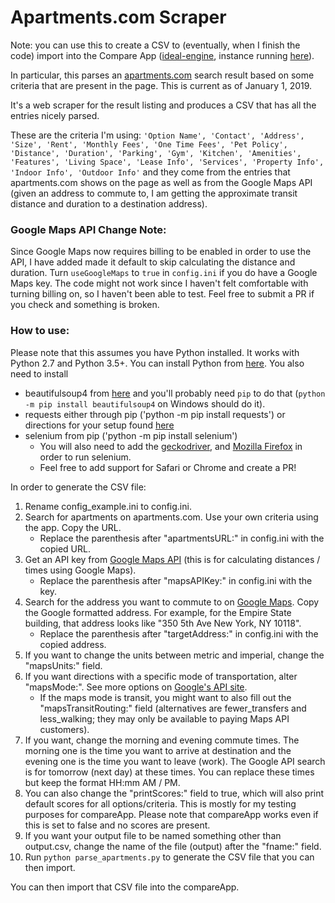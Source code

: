 # Apartments.com Scraper

Note: you can use this to create a CSV to (eventually, when I finish the code) import into the Compare App ([ideal-engine](https://github.com/adinutzyc21/ideal-engine), instance running [here](ideal-engine.herokuapp.com)).

In particular, this parses an [apartments.com](apartments.com) search result based on some criteria that are present in the page. This is current as of January 1, 2019.

It's a web scraper for the result listing and produces a CSV that has all the entries nicely parsed. 

These are the criteria I'm using:
`'Option Name', 'Contact', 'Address', 'Size', 'Rent', 'Monthly Fees', 'One Time Fees', 'Pet Policy', 'Distance', 'Duration', 'Parking', 'Gym', 'Kitchen', 'Amenities', 'Features', 'Living Space', 'Lease Info', 'Services', 'Property Info', 'Indoor Info', 'Outdoor Info'` and they come from the entries that apartments.com shows on the page as well as from the Google Maps API (given an address to commute to, I am getting the approximate transit distance and duration to a destination address).

### Google Maps API Change Note:

Since Google Maps now requires billing to be enabled in order to use the API, I have added made it default to skip calculating the distance and duration. Turn `useGoogleMaps` to `true` in `config.ini` if you do have a Google Maps key. The code might not work since I haven't felt comfortable with turning billing on, so I haven't been able to test. Feel free to submit a PR if you check and something is broken.

### How to use:

Please note that this assumes you have Python installed. It works with Python 2.7 and Python 3.5+.
You can install Python from [here](https://www.python.org/downloads/). 
You also need to install 
* beautifulsoup4 from [here](https://www.crummy.com/software/BeautifulSoup/bs4/doc/) and you'll probably need `pip` to do that (`python -m pip install beautifulsoup4` on Windows should do it).
* requests either through pip ('python -m pip install requests') or directions for your setup found [here](http://docs.python-guide.org/en/latest/starting/installation/)
* selenium from pip ('python -m pip install selenium')
  - You will also need to add the [geckodriver](https://github.com/mozilla/geckodriver/releases), and [Mozilla Firefox](https://www.mozilla.org/en-US/firefox/new/) in order to run selenium.
  - Feel free to add support for Safari or Chrome and create a PR!

In order to generate the CSV file:

1. Rename config_example.ini to config.ini.
1. Search for apartments on apartments.com. Use your own criteria using the app. Copy the URL.
    - Replace the parenthesis after "apartmentsURL:" in config.ini with the copied URL.
1. Get an API key from [Google Maps API](https://developers.google.com/maps/documentation/distance-matrix/get-api-key) (this is for calculating distances / times using Google Maps).
    - Replace the parenthesis after "mapsAPIKey:" in config.ini with the key.
1. Search for the address you want to commute to on [Google Maps](https://www.google.com/maps). Copy the Google formatted address. For example, for the Empire State building, that address looks like "350 5th Ave New York, NY 10118".
    - Replace the parenthesis after "targetAddress:" in config.ini with the copied address.
1. If you want to change the units between metric and imperial, change the "mapsUnits:" field.
1. If you want directions with a specific mode of transportation, alter "mapsMode:". See more options on [Google's API site](https://developers.google.com/maps/documentation/distance-matrix/).
    - If the maps mode is transit, you might want to also fill out the "mapsTransitRouting:" field (alternatives are fewer_transfers and less_walking; they may only be available to paying Maps API customers). 
1. If you want, change the morning and evening commute times. The morning one is the time you want to arrive at destination and the evening one is the time you want to leave (work). The Google API search is for tomorrow (next day) at these times. You can replace these times but keep the format HH:mm AM / PM.
1. You can also change the "printScores:" field to true, which will also print default scores for all options/criteria. This is mostly for my testing purposes for compareApp. Please note that compareApp works even if this is set to false and no scores are present.
1. If you want your output file to be named something other than output.csv, change the name of the file (output) after the "fname:" field.
1. Run `python parse_apartments.py` to generate the CSV file that you can then import.

You can then import that CSV file into the compareApp.
